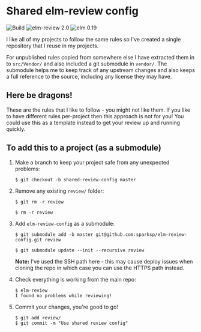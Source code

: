 # Shared elm-review config

![Build](https://github.com/sparksp/elm-review-config/workflows/Build/badge.svg)
![elm-review 2.0](https://img.shields.io/badge/elm--review-2.0-%231293D8)
![elm 0.19](https://img.shields.io/badge/elm-0.19-%231293D8)

I like all of my projects to follow the same rules so I've created a single repository that I reuse in my projects.

For unpublished rules copied from somewhere else I have extracted them in to `src/Vendor/` and also included a git submodule in `vendor/`.  The submodule helps me to keep track of any upstream changes and also keeps a full reference to the source, including any license they may have.

## Here be dragons!

These are the rules that I like to follow - you might not like them. If you like to have different rules per-project then this approach is not for you! You could use this as a template instead to get your review up and running quickly.

## To add this to a project (as a submodule)

1. Make a branch to keep your project safe from any unexpected problems:
    ```
    $ git checkout -b shared-review-config master
    ```

2. Remove any existing `review/` folder:
    ```
    $ git rm -r review

    $ rm -r review
    ```

3. Add `elm-review-config` as a submodule:
    ```
    $ git submodule add -b master git@github.com:sparksp/elm-review-config.git review

    $ git submodule update --init --recursive review
    ```
    **Note:** I've used the SSH path here - this may cause deploy issues when cloning the repo in which case you can use the HTTPS path instead.

4. Check everything is working from the main repo:
    ```
    $ elm-review
    I found no problems while reviewing!
    ```

5. Commit your changes, you're good to go!
    ```
    $ git add review/
    $ git commit -m "Use shared review config"
    ```
